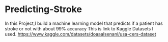 # Predicting-Stroke
In this Project,I build a machine learning model that predicts if a patient has stroke or not with about 99% accuracy
This is link to Kaggle Datasets I used.
https://www.kaggle.com/datasets/doaaalsenani/usa-cers-dataset
